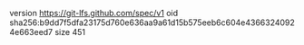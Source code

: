 version https://git-lfs.github.com/spec/v1
oid sha256:b9dd7f5dfa23175d760e636aa9a61d15b575eeb6c604e43663240924e663eed7
size 451
